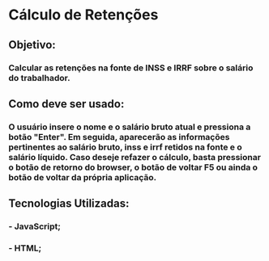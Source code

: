 # Cálculo de Retenções

## Objetivo:

### Calcular as retenções na fonte de INSS e IRRF sobre o salário do trabalhador.

## Como deve ser usado:

### O usuário insere o nome e o salário bruto atual e pressiona a botão "Enter". Em seguida, aparecerão as informações pertinentes ao salário bruto, inss e irrf retidos na fonte e o salário líquido. Caso deseje refazer o cálculo, basta pressionar o botão de retorno do browser, o botão de voltar F5 ou ainda o botão de voltar da própria aplicação.

## Tecnologias Utilizadas:

### - JavaScript;

### - HTML;